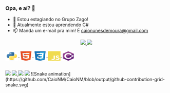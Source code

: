 ### Opa, e aí? 👋

- 🔭 Estou estagiando no Grupo Zago! 
- 🌱 Atualmente estou aprendendo C#
- 📫 Manda um e-mail pra mim! É caionunesdemoura@gmail.com



<div align="center">
  <a href="https://github.com/CaioNM">
  <img height="180em" src="https://github-readme-stats.vercel.app/api?username=CaioNM&show_icons=true&theme=vue-dark&include_all_commits=true&count_private=true"/>
  <img height="180em" src="https://github-readme-stats.vercel.app/api/top-langs/?username=CaioNM&layout=compact&langs_count=7&theme=vue-dark"/>
</div>
<div style="display: inline_block"><br>
  <img align="center" alt="CaioPython" height="30" width="40" src="https://raw.githubusercontent.com/devicons/devicon/master/icons/python/python-original.svg">
  <img align="center" alt="CaioHTML" height="30" width="40" src="https://raw.githubusercontent.com/devicons/devicon/master/icons/html5/html5-original.svg">
  <img align="center" alt="CaioCSS" height="30" width="40" src="https://raw.githubusercontent.com/devicons/devicon/master/icons/css3/css3-original.svg">
  <img align="center" alt="CaioJs" height="30" width="40" src="https://raw.githubusercontent.com/devicons/devicon/master/icons/javascript/javascript-plain.svg">
  <img align="center" alt="CaioCsharp" height="30" width="40" src="https://raw.githubusercontent.com/devicons/devicon/master/icons/csharp/csharp-original.svg">
</div>
    
  ##
 
  <div> 
    <a href="https://www.linkedin.com/in/caio-moura-88a65b207" target="_blank"><img src="https://img.shields.io/badge/-LinkedIn-%230077B5?style=for-the-badge&logo=linkedin&logoColor=white" target="_blank"></a>
    <a href = "mailto:caionunesdemoura@gmail.com"><img src="https://img.shields.io/badge/-Gmail-%23333?style=for-the-badge&logo=gmail&logoColor=white" target="_blank">
    <a href="https://api.whatsapp.com/send?phone=5561984230923&text=Ol%C3%A1%2C%20vi%20seu%20perfil!%20Gostaria%20de%20conversar%2C%20pode%20entrar%20em%20contato%20comigo%20por%2Fpelo%20*%5Binsira%20aqui%20o%20m%C3%A9todo%20desejado%5D*" target="_blank"><img src="https://img.shields.io/badge/WhatsApp-25D366?style=for-the-badge&logo=whatsapp&logoColor=white" target="_blank"></a>
    <a href="https://www.instagram.com/caionunes.moura" target="_blank"><img src="https://img.shields.io/badge/-Instagram-%23E4405F?style=for-the-badge&logo=instagram&logoColor=white" target="_blank"></a> 
    </a>
  ![Snake animation](https://github.com/CaioNM/CaioNM/blob/output/github-contribution-grid-snake.svg)
  </div>
